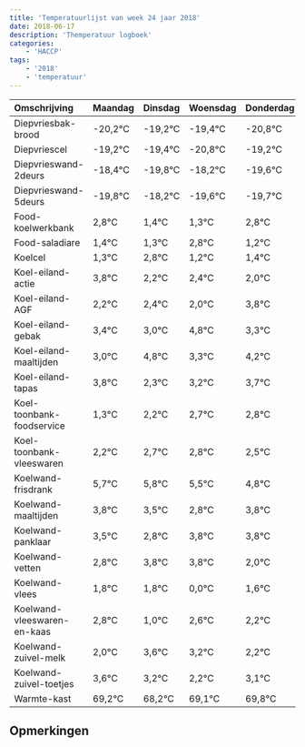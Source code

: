 ```yaml
---
title: 'Temperatuurlijst van week 24 jaar 2018'
date: 2018-06-17
description: 'Themperatuur logboek'
categories:
    - 'HACCP'
tags:
    - '2018'
    - 'temperatuur'
---
```

|Omschrijving|Maandag|Dinsdag|Woensdag|Donderdag|Vrijdag|Zaterdag|Zondag|
|:---|:---|:---|:---|:---|:---|:---|:---|
|Diepvriesbak-brood|-20,2°C|-19,2°C|-19,4°C|-20,8°C|-19,2°C|-20,6°C|-20,7°C|
|Diepvriescel|-19,2°C|-19,4°C|-20,8°C|-19,2°C|-20,6°C|-20,7°C|-19,2°C|
|Diepvrieswand-2deurs|-18,4°C|-19,8°C|-18,2°C|-19,6°C|-19,7°C|-18,2°C|-19,8°C|
|Diepvrieswand-5deurs|-19,8°C|-18,2°C|-19,6°C|-19,7°C|-18,2°C|-19,8°C|-19,6°C|
|Food-koelwerkbank|2,8°C|1,4°C|1,3°C|2,8°C|1,2°C|1,4°C|1,0°C|
|Food-saladiare|1,4°C|1,3°C|2,8°C|1,2°C|1,4°C|1,0°C|2,8°C|
|Koelcel|1,3°C|2,8°C|1,2°C|1,4°C|1,0°C|2,8°C|1,3°C|
|Koel-eiland-actie|3,8°C|2,2°C|2,4°C|2,0°C|3,8°C|2,3°C|3,2°C|
|Koel-eiland-AGF|2,2°C|2,4°C|2,0°C|3,8°C|2,3°C|3,2°C|3,7°C|
|Koel-eiland-gebak|3,4°C|3,0°C|4,8°C|3,3°C|4,2°C|4,7°C|4,8°C|
|Koel-eiland-maaltijden|3,0°C|4,8°C|3,3°C|4,2°C|4,7°C|4,8°C|4,5°C|
|Koel-eiland-tapas|3,8°C|2,3°C|3,2°C|3,7°C|3,8°C|3,5°C|2,8°C|
|Koel-toonbank-foodservice|1,3°C|2,2°C|2,7°C|2,8°C|2,5°C|1,8°C|2,8°C|
|Koel-toonbank-vleeswaren|2,2°C|2,7°C|2,8°C|2,5°C|1,8°C|2,8°C|2,8°C|
|Koelwand-frisdrank|5,7°C|5,8°C|5,5°C|4,8°C|5,8°C|5,8°C|4,0°C|
|Koelwand-maaltijden|3,8°C|3,5°C|2,8°C|3,8°C|3,8°C|2,0°C|3,6°C|
|Koelwand-panklaar|3,5°C|2,8°C|3,8°C|3,8°C|2,0°C|3,6°C|3,2°C|
|Koelwand-vetten|2,8°C|3,8°C|3,8°C|2,0°C|3,6°C|3,2°C|2,2°C|
|Koelwand-vlees|1,8°C|1,8°C|0,0°C|1,6°C|1,2°C|0,2°C|1,1°C|
|Koelwand-vleeswaren-en-kaas|2,8°C|1,0°C|2,6°C|2,2°C|1,2°C|2,1°C|2,8°C|
|Koelwand-zuivel-melk|2,0°C|3,6°C|3,2°C|2,2°C|3,1°C|3,8°C|2,1°C|
|Koelwand-zuivel-toetjes|3,6°C|3,2°C|2,2°C|3,1°C|3,8°C|2,1°C|2,3°C|
|Warmte-kast|69,2°C|68,2°C|69,1°C|69,8°C|68,1°C|68,3°C|68,3°C|

## Opmerkingen


